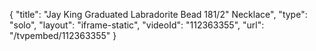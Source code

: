 {
    "title": "Jay King Graduated Labradorite Bead 181\/2\" Necklace",
    "type": "solo",
    "layout": "iframe-static",
    "videoId": "112363355",
    "url": "\/tvpembed\/112363355"
}